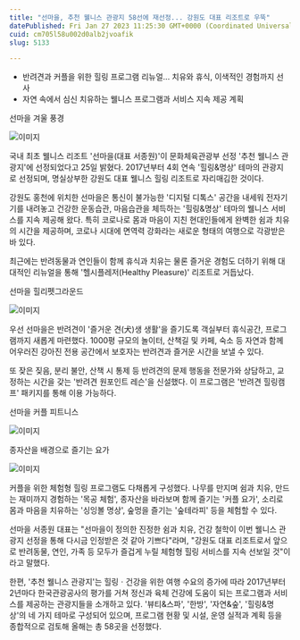 ```yaml
---
title: "선마을, 추천 웰니스 관광지 58선에 재선정... 강원도 대표 리조트로 우뚝"
datePublished: Fri Jan 27 2023 11:25:30 GMT+0000 (Coordinated Universal Time)
cuid: cm705l58u002d0alb2jvoafik
slug: 5133

---
```



- 반려견과 커플을 위한 힐링 프로그램 리뉴얼... 치유와 휴식, 이색적인 경험까지 선사
- 자연 속에서 심신 치유하는 웰니스 프로그램과 서비스 지속 제공 계획

선마을 겨울 풍경

![이미지](https://cdn.hashnode.com/res/hashnode/image/upload/v1739258462995/1c36d7cd-0c5f-46e5-a710-9e555f415f73.jpeg)

국내 최초 웰니스 리조트 '선마을(대표 서종원)'이 문화체육관광부 선정 '추천 웰니스 관광지'에 선정되었다고 25일 밝혔다. 2017년부터 4회 연속 '힐링&명상' 테마의 관광지로 선정되며, 명실상부한 강원도 대표 웰니스 힐링 리조트로 자리매김한 것이다.

강원도 홍천에 위치한 선마을은 통신이 불가능한 '디지털 디톡스' 공간을 내세워 전자기기를 내려놓고 건강한 운동습관, 마음습관을 체득하는 '힐링&명상' 테마의 웰니스 서비스를 지속 제공해 왔다. 특히 코로나로 몸과 마음이 지친 현대인들에게 완벽한 쉼과 치유의 시간을 제공하며, 코로나 시대에 면역력 강화라는 새로운 형태의 여행으로 각광받은 바 있다.

최근에는 반려동물과 연인들이 함께 휴식과 치유는 물론 즐거운 경험도 더하기 위해 대대적인 리뉴얼을 통해 '헬시플레저(Healthy Pleasure)' 리조트로 거듭났다.

선마을 힐리펫그라운드

![이미지](https://cdn.hashnode.com/res/hashnode/image/upload/v1739258465385/6d0b75b0-9184-4426-a662-75bc03d31d50.jpeg)

우선 선마을은 반려견이 '즐거운 견(犬)생 생활'을 즐기도록 객실부터 휴식공간, 프로그램까지 새롭게 마련했다. 1000평 규모의 놀이터, 산책길 및 카페, 숙소 등 자연과 함께 어우러진 강아진 전용 공간에서 보호자는 반려견과 즐거운 시간을 보낼 수 있다.

또 잦은 짖음, 분리 불안, 산책 시 통제 등 반려견의 문제 행동을 전문가와 상담하고, 교정하는 시간을 갖는 '반려견 원포인트 레슨'을 신설했다. 이 프로그램은 '반려견 힐링캠프' 패키지를 통해 이용 가능하다.

선마을 커플 피트니스

![이미지](https://cdn.hashnode.com/res/hashnode/image/upload/v1739258467432/ebde89e6-e101-44b7-9fe7-40bc2af9b06b.jpeg)

종자산을 배경으로 즐기는 요가

![이미지](https://cdn.hashnode.com/res/hashnode/image/upload/v1739258469667/c1d89583-78fc-4b7a-bb09-c788c01cf8bb.jpeg)

커플을 위한 체험형 힐링 프로그램도 다채롭게 구성했다. 나무를 만지며 쉼과 치유, 만드는 재미까지 경험하는 '목공 체험', 종자산을 바라보며 함께 즐기는 '커플 요가', 소리로 몸과 마음을 치유하는 '싱잉볼 명상', 숲멍을 즐기는 '숲테라피' 등을 체험할 수 있다.

선마을 서종원 대표는 "선마을이 정의한 진정한 쉼과 치유, 건강 철학이 이번 웰니스 관광지 선정을 통해 다시금 인정받은 것 같아 기쁘다"라며, "강원도 대표 리조트로서 앞으로 반려동물, 연인, 가족 등 모두가 즐겁게 누릴 체험형 힐링 서비스를 지속 선보일 것"이라고 말했다.

한편, '추천 웰니스 관광지'는 힐링ㆍ건강을 위한 여행 수요의 증가에 따라 2017년부터 2년마다 한국관광공사의 평가를 거쳐 정신과 육체 건강에 도움이 되는 프로그램과 서비스를 제공하는 관광지들을 소개하고 있다. '뷰티&스파', '한방', '자연&숲', '힐링&명상'의 네 가지 테마로 구성되어 있으며, 프로그램 현황 및 시설, 운영 실적과 계획 등을 종합적으로 검토해 올해는 총 58곳을 선정했다.
